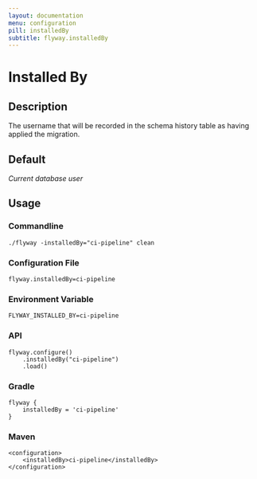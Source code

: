 ```yaml
---
layout: documentation
menu: configuration
pill: installedBy
subtitle: flyway.installedBy
---
```


# Installed By

## Description
The username that will be recorded in the schema history table as having applied the migration.

## Default
<i>Current database user</i>

## Usage

### Commandline
```
./flyway -installedBy="ci-pipeline" clean
```

### Configuration File
```
flyway.installedBy=ci-pipeline
```

### Environment Variable
```
FLYWAY_INSTALLED_BY=ci-pipeline
```

### API
```
flyway.configure()
    .installedBy("ci-pipeline")
    .load()
```

### Gradle
```
flyway {
    installedBy = 'ci-pipeline'
}
```

### Maven
```
<configuration>
    <installedBy>ci-pipeline</installedBy>
</configuration>
```